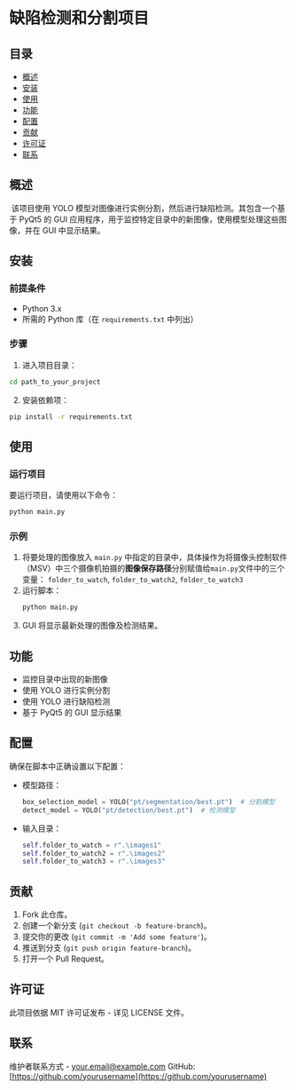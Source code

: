 # 缺陷检测和分割项目

## 目录
- [概述](#概述)
- [安装](#安装)
- [使用](#使用)
- [功能](#功能)
- [配置](#配置)
- [贡献](#贡献)
- [许可证](#许可证)
- [联系](#联系)

## 概述

​	该项目使用 YOLO 模型对图像进行实例分割，然后进行缺陷检测。其包含一个基于 PyQt5 的 GUI 应用程序，用于监控特定目录中的新图像，使用模型处理这些图像，并在 GUI 中显示结果。

## 安装

### 前提条件
- Python 3.x
- 所需的 Python 库（在 `requirements.txt` 中列出）

### 步骤
1. 进入项目目录：

```sh
cd path_to_your_project
```

2. 安装依赖项：

```sh
pip install -r requirements.txt
```

## 使用

### 运行项目
要运行项目，请使用以下命令：
```sh
python main.py
```

### 示例
1. 将要处理的图像放入 `main.py` 中指定的目录中，具体操作为将摄像头控制软件（MSV）中三个摄像机拍摄的**图像保存路径**分别赋值给`main.py`文件中的三个变量： `folder_to_watch`, `folder_to_watch2`, `folder_to_watch3`
2. 运行脚本：
   ```sh
   python main.py
   ```
3. GUI 将显示最新处理的图像及检测结果。

## 功能
- 监控目录中出现的新图像
- 使用 YOLO 进行实例分割
- 使用 YOLO 进行缺陷检测
- 基于 PyQt5 的 GUI 显示结果

## 配置
确保在脚本中正确设置以下配置：

- 模型路径：
  ```python
  box_selection_model = YOLO("pt/segmentation/best.pt")  # 分割模型
  detect_model = YOLO("pt/detection/best.pt")  # 检测模型
  ```
- 输入目录：
  ```python
  self.folder_to_watch = r".\images1"
  self.folder_to_watch2 = r".\images2"
  self.folder_to_watch3 = r".\images3"
  ```

## 贡献
1. Fork 此仓库。
2. 创建一个新分支 (`git checkout -b feature-branch`)。
3. 提交你的更改 (`git commit -m 'Add some feature'`)。
4. 推送到分支 (`git push origin feature-branch`)。
5. 打开一个 Pull Request。

## 许可证
此项目依据 MIT 许可证发布 - 详见 LICENSE 文件。

## 联系
维护者联系方式 - [your.email@example.com](mailto:your.email@example.com)
GitHub: [https://github.com/yourusername](https://github.com/yourusername)

